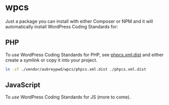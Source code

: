 # wpcs

Just a package you can install with either Composer or NPM and it will automatically install WordPress Coding Standards for:

## PHP

To _use_ WordPress Coding Standards for PHP, see [phpcs.xml.dist](phpcs.xml.dist) and either create a symlink or copy it into your project.


```bash
ln -sf ./vendor/aubreypwd/wpcs/phpcs.xml.dist ./phpcs.xml.dist
```

## JavaScript

To _use_ WordPress Coding Standards for JS (more to come).
